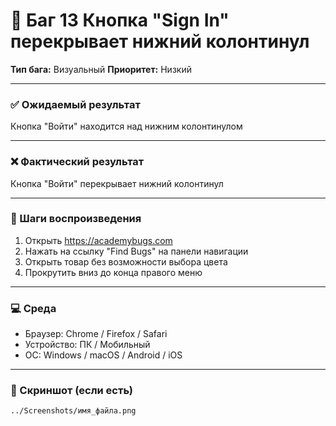 # 🐞 Баг 13 Кнопка "Sign In" перекрывает нижний колонтинул

**Тип бага:**  Визуальный
**Приоритет:**  Низкий

---

### ✅ Ожидаемый результат

Кнопка "Войти" находится над нижним колонтинулом

---

### ❌ Фактический результат

Кнопка "Войти" перекрывает нижний колонтинул

---

### 🔁 Шаги воспроизведения

1. Открыть https://academybugs.com
2. Нажать на ссылку "Find Bugs" на панели навигации
3. Открыть товар без возможности выбора цвета
4. Прокрутить вниз до конца правого меню

---

### 💻 Среда

- Браузер: Chrome / Firefox / Safari
- Устройство: ПК / Мобильный
- ОС: Windows / macOS / Android / iOS

---

### 📸 Скриншот (если есть)

`../Screenshots/имя_файла.png`
